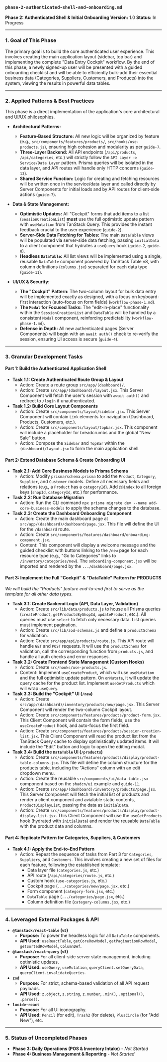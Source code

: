 ### `phase-2-authenticated-shell-and-onboarding.md`

**Phase 2: Authenticated Shell & Initial Onboarding**
**Version:** 1.0
**Status:** In Progress

---

### 1. Goal of This Phase

The primary goal is to build the core authenticated user experience. This involves creating the main application layout (sidebar, top bar) and implementing the complete "Data Entry Cockpit" workflow. By the end of this phase, a newly signed-up user will be presented with a guided onboarding checklist and will be able to efficiently bulk-add their essential business data (Categories, Suppliers, Customers, and Products) into the system, viewing the results in powerful data tables.

---

### 2. Applied Patterns & Best Practices

This phase is a direct implementation of the application's core architectural and UI/UX philosophies.

- **Architectural Patterns:**

  - **Feature-Based Structure:** All new logic will be organized by feature (e.g., `src/components/features/products/`, `src/hooks/use-products.js`), ensuring high cohesion and modularity as per `guide-7`.
  - **Three-Layer Backend:** All API endpoints (`/api/products`, `/api/categories`, etc.) will strictly follow the `API Layer -> Service/Data Layer` pattern. Prisma queries will be isolated in the data layer, and API routes will handle only HTTP concerns (`guide-13`).
  - **Shared Service Function:** Logic for creating and fetching resources will be written once in the service/data layer and called directly by Server Components for initial loads and by API routes for client-side actions (`guide-7`).

- **Data & State Management:**

  - **Optimistic Updates:** All "Cockpit" forms that add items to a list (`SessionCreationList`) **must** use the full optimistic update pattern with `useMutation` from TanStack Query. This provides the instant feedback crucial to the user experience (`guide-2`).
  - **Server-Side Data Fetching for Tables:** The main `DataTable` views will be populated via server-side data fetching, passing `initialData` to a client component that hydrates a `useQuery` hook (`guide-2`, `guide-8`).
  - **Headless `DataTable`:** All list views will be implemented using a single, reusable `DataTable` component powered by TanStack Table v8, with column definitions (`columns.jsx`) separated for each data type (`guide-11`).

- **UI/UX & Security:**
  - **The "Cockpit" Pattern:** The two-column layout for bulk data entry will be implemented exactly as designed, with a focus on keyboard-first interaction (auto-focus on form fields) (`workflow-phase-1.md`).
  - **The `Modal` for Focused Tasks:** The "edit-in-place" functionality within the `SessionCreationList` and `DataTable` will be handled by a consistent `Modal` component, reinforcing predictability (`workflow-phase-1.md`).
  - **Defense in Depth:** All new authenticated pages (Server Components) will begin with an `await auth()` check to re-verify the session, ensuring UI access is secure (`guide-4`).

---

### 3. Granular Development Tasks

#### **Part 1: Build the Authenticated Application Shell**

- **Task 1.1: Create Authenticated Route Group & Layout**
  - Action: Create a route group `src/app/(dashboard)/`.
  - Action: Create `src/app/(dashboard)/layout.jsx`. This Server Component will fetch the user's session with `await auth()` and redirect to `/login` if unauthenticated.
- **Task 1.2: Build Core Layout Components**
  - Action: Create `src/components/layout/sidebar.jsx`. This Server Component will contain `Link` elements for navigation (Dashboard, Products, Customers, etc.).
  - Action: Create `src/components/layout/topbar.jsx`. This component will include a placeholder for breadcrumbs and the global "New Sale" button.
  - Action: Compose the `Sidebar` and `TopBar` within the `(dashboard)/layout.jsx` to form the main application shell.

#### **Part 2: Extend Database Schema & Create Onboarding UI**

- **Task 2.1: Add Core Business Models to Prisma Schema**
  - Action: Modify `prisma/schema.prisma` to add the `Product`, `Category`, `Supplier`, and `Customer` models. Define all necessary fields and relations (e.g., a `Product` has a `categoryId`). Add `@@index` to all foreign keys (`shopId`, `categoryId`, etc.) for performance.
- **Task 2.2: Run Database Migration**
  - Action: Run the CLI command `npx prisma migrate dev --name add-core-business-models` to apply the schema changes to the database.
- **Task 2.3: Create the Dashboard Onboarding Component**
  - Action: Create the main dashboard page at `src/app/(dashboard)/dashboard/page.jsx`. This file will define the UI for the `/dashboard` route.
  - Action: Create `src/components/features/dashboard/onboarding-component.jsx`.
  - Content: This component will display a welcome message and the guided checklist with buttons linking to the `/new` page for each resource type (e.g., "Go to Categories" links to `/inventory/categories/new`). The `onboarding-component.jsx` will be imported and rendered by the `.../dashboard/page.jsx`.

#### **Part 3: Implement the Full "Cockpit" & "DataTable" Pattern for PRODUCTS**

_We will build the "Products" feature end-to-end first to serve as the template for all other data types._

- **Task 3.1: Create Backend Logic (API, Data Layer, Validation)**
  - Action: Create `src/lib/data/products.js` to house all Prisma queries (`createProduct`, `getProductsByShopId`, `updateProduct`, etc.). All queries must use `select` to fetch only necessary data. List queries must implement pagination.
  - Action: Create `src/lib/zod-schemas.js` and define a `productSchema` for validation.
  - Action: Create `src/app/api/products/route.js`. This API route will handle `GET` and `POST` requests. It will use the `productSchema` for validation, call the corresponding function from `products.js`, and handle all auth checks and error responses.
- **Task 3.2: Create Frontend State Management (Custom Hooks)**
  - Action: Create `src/hooks/use-products.js`.
  - Content: Implement `useCreateProduct`, which will use `useMutation` and the full optimistic update pattern. On `onMutate`, it will update the query cache for the product list. Implement `useGetProducts` which will wrap `useQuery`.
- **Task 3.3: Build the "Cockpit" UI (`/new`)**
  - Action: Create `src/app/(dashboard)/inventory/products/new/page.jsx`. This Server Component will render the two-column Cockpit layout.
  - Action: Create `src/components/features/products/product-form.jsx`. This Client Component will contain the form fields, use the `useCreateProduct` hook, and auto-focus the first field.
  - Action: Create `src/components/features/products/session-creation-list.jsx`. This Client Component will read the product list from the TanStack Query cache to display optimistically updated items. It will include the "Edit" button and logic to open the editing modal.
- **Task 3.4: Build the `DataTable` UI (`/products`)**
  - Action: Create `src/components/features/products/display/product-table-columns.jsx`. This file will define the column structure for the products table, including the "Actions" column with an edit dropdown menu.
  - Action: Create the reusable `src/components/ui/data-table.jsx` component based on the `shadcn/ui` example and `guide-11`.
  - Action: Create `src/app/(dashboard)/inventory/products/page.jsx`. This Server Component will fetch the initial list of products and render a client component and avialable static contents, `ProductDisplayList`, passing the data as `initialData`.
  - Action: Create `src/components/features/products/display/product-display-list.jsx`. This Client Component will use the `useGetProducts` hook (hydrated with `initialData`) and render the reusable `DataTable` with the product data and columns.

#### **Part 4: Replicate Pattern for Categories, Suppliers, & Customers**

- **Task 4.1: Apply the End-to-End Pattern**
  - Action: Repeat the sequence of tasks from Part 3 for `Categories`, `Suppliers`, and `Customers`. This involves creating a new set of files for each feature, following the established template:
    - Data layer file (`categories.js`, etc.)
    - API route (`/api/categories/route.js`, etc.)
    - Custom hook (`use-categories.js`, etc.)
    - Cockpit page (`.../categories/new/page.jsx`, etc.)
    - Form component (`category-form.jsx`, etc.)
    - `DataTable` page (`.../categories/page.jsx`, etc.)
    - Column definition file (`category-columns.jsx`, etc.)

---

### 4. Leveraged External Packages & API

- **`@tanstack/react-table` (`v8`)**
  - **Purpose:** To power the headless logic for all `DataTable` components.
  - **API Used:** `useReactTable`, `getCoreRowModel`, `getPaginationRowModel`, `getSortedRowModel`, `ColumnDef`.
- **`@tanstack/react-query` (`v5`)**
  - **Purpose:** For all client-side server state management, including optimistic updates.
  - **API Used:** `useQuery`, `useMutation`, `queryClient.setQueryData`, `queryClient.invalidateQueries`.
- **`zod`**
  - **Purpose:** For strict, schema-based validation of all API request payloads.
  - **API Used:** `z.object`, `z.string`, `z.number`, `.min()`, `.optional()`, `.parse()`.
- **`lucide-react`**
  - **Purpose:** For all UI iconography.
  - **API Used:** `Pencil` (for edit), `Trash2` (for delete), `PlusCircle` (for "Add New"), etc.

---

### 5. Status of Uncompleted Phases

- **Phase 3: Daily Operations (POS & Inventory Intake)** - _Not Started_
- **Phase 4: Business Management & Reporting** - _Not Started_
